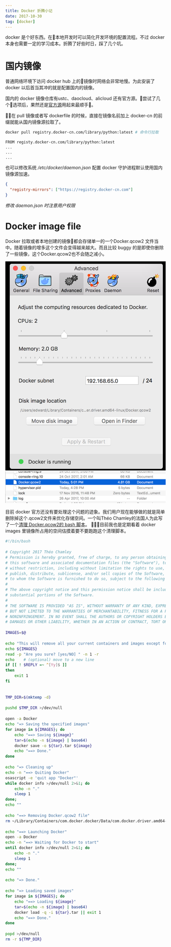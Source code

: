 ```yaml
---
title: Docker 折腾小记
date: 2017-10-30
tag: [docker]
---
```


docker 是个好东西。在本地开发时可以简化开发环境的配置流程。不过 docker 本身也需要一定的学习成本。折腾了好些时日，踩了几个坑。

# 国内镜像
普通网络环境下访问 docker hub 上的镜像时网络会非常地慢。为此安装了 docker 以后首当其冲的就是配置国内的镜像。

国内的 docker 镜像仓库有ustc、daocloud、alicloud 还有官方源。尝试了几个选项后，果然还是[官方源](https://www.docker-cn.com/registry-mirror)用起来最顺手。

在 pull 镜像或者写 dockerfile 的时候，直接在镜像名前加上 docker-cn 的前缀就能从国内镜像源拉取了。


``` bash
docker pull registry.docker-cn.com/library/python:latest # 命令行拉取
```

```
FROM registy.docker-cn.com/library/python:latest
...
...
...
```

也可以修改系统 */etc/docker/daemon.json* 配置 docker 守护进程默认使用国内镜像源加速。

``` json
{
  "registry-mirrors": ["https://registry.docker-cn.com"]
}
```

*修改 daemon.json 时注意用户权限*

# Docker image file
Docker 拉取或者本地创建的镜像都会存储单一的一个Docker.qcow2 文件当中。随着镜像的增多这个文件会变得越来越大。而且比较 buggy 的是即使你删除了一些镜像，这个Docker.qcow2也不会随之减小。

![screenshot2](/image/2017/10/2017-10-30-5.01.08.png)
![screenshot2](/image/2017/10/2017-10-30-5.01.20.png)

目前 docker 官方还没有要处理这个问题的迹象。我们用户现在能够做的就是简单删除掉这个.qcow2文件来优化存储空间。一个叫Théo Chamley的法国人为此写了一个[清理 Docker.qcow2的 bash 脚本](https://gist.github.com/MrTrustor/e690ba75cefe844086f5e7da909b35ce#file-clean-docker-for-mac-sh)。
目前我也是定期看着 docker images 里镜像所占用的空间估摸着要不要跑跑这个清理脚本。

``` bash
#!/bin/bash

# Copyright 2017 Théo Chamley
# Permission is hereby granted, free of charge, to any person obtaining a copy of 
# this software and associated documentation files (the "Software"), to deal in the Software
# without restriction, including without limitation the rights to use, copy, modify, merge,
# publish, distribute, sublicense, and/or sell copies of the Software, and to permit persons
# to whom the Software is furnished to do so, subject to the following conditions:
#
# The above copyright notice and this permission notice shall be included in all copies or
# substantial portions of the Software.
#
# THE SOFTWARE IS PROVIDED "AS IS", WITHOUT WARRANTY OF ANY KIND, EXPRESS OR IMPLIED, INCLUDING
# BUT NOT LIMITED TO THE WARRANTIES OF MERCHANTABILITY, FITNESS FOR A PARTICULAR PURPOSE AND
# NONINFRINGEMENT. IN NO EVENT SHALL THE AUTHORS OR COPYRIGHT HOLDERS BE LIABLE FOR ANY CLAIM,
# DAMAGES OR OTHER LIABILITY, WHETHER IN AN ACTION OF CONTRACT, TORT OR OTHERWISE, ARISING FROM,

IMAGES=$@

echo "This will remove all your current containers and images except for:"
echo ${IMAGES}
read -p "Are you sure? [yes/NO] " -n 1 -r
echo    # (optional) move to a new line
if [[ ! $REPLY =~ ^[Yy]$ ]]
then
    exit 1
fi


TMP_DIR=$(mktemp -d)

pushd $TMP_DIR >/dev/null

open -a Docker
echo "=> Saving the specified images"
for image in ${IMAGES}; do
	echo "==> Saving ${image}"
	tar=$(echo -n ${image} | base64)
	docker save -o ${tar}.tar ${image}
	echo "==> Done."
done

echo "=> Cleaning up"
echo -n "==> Quiting Docker"
osascript -e 'quit app "Docker"'
while docker info >/dev/null 2>&1; do
	echo -n "."
	sleep 1
done;
echo ""

echo "==> Removing Docker.qcow2 file"
rm ~/Library/Containers/com.docker.docker/Data/com.docker.driver.amd64-linux/Docker.qcow2

echo "==> Launching Docker"
open -a Docker
echo -n "==> Waiting for Docker to start"
until docker info >/dev/null 2>&1; do
	echo -n "."
	sleep 1
done;
echo ""

echo "=> Done."

echo "=> Loading saved images"
for image in ${IMAGES}; do
	echo "==> Loading ${image}"
	tar=$(echo -n ${image} | base64)
	docker load -q -i ${tar}.tar || exit 1
	echo "==> Done."
done

popd >/dev/null
rm -r ${TMP_DIR}
```
